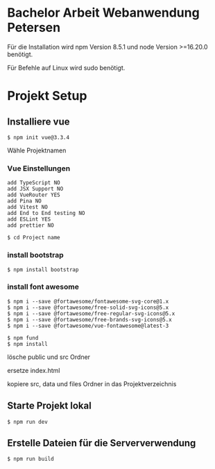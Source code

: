 # Bachelor Arbeit Webanwendung Petersen

Für die Installation wird npm Version 8.5.1 und node Version >=16.20.0 benötigt.

Für Befehle auf Linux wird sudo benötigt.

# Projekt Setup

## Installiere vue
```
$ npm init vue@3.3.4
```
Wähle Projektnamen

### Vue Einstellungen
```
add TypeScript NO
add JSX Support NO
add VueRouter YES
add Pina NO
add Vitest NO
add End to End testing NO
add ESLint YES
add prettier NO
```

```
$ cd Project name
```

### install bootstrap
```
$ npm install bootstrap
```
### install font awesome
```
$ npm i --save @fortawesome/fontawesome-svg-core@1.x
$ npm i --save @fortawesome/free-solid-svg-icons@5.x
$ npm i --save @fortawesome/free-regular-svg-icons@5.x
$ npm i --save @fortawesome/free-brands-svg-icons@5.x
$ npm i --save @fortawesome/vue-fontawesome@latest-3
```

```
$ npm fund
$ npm install
```

lösche public und src Ordner

ersetze index.html

kopiere src, data und files Ordner in das Projektverzeichnis

## Starte Projekt lokal
```
$ npm run dev
```
## Erstelle Dateien für die Serververwendung
```
$ npm run build
```